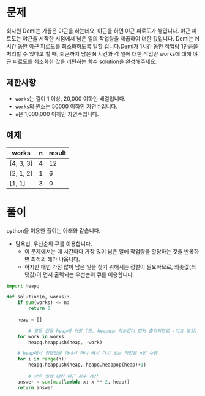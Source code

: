 # 문제

회사원 Demi는 가끔은 야근을 하는데요, 야근을 하면 야근 피로도가 쌓입니다. 야근 피로도는 야근을 시작한 시점에서 남은 일의 작업량을 제곱하여 더한 값입니다. Demi는 N시간 동안 야근 피로도를 최소화하도록 일할 겁니다.Demi가 1시간 동안 작업량 1만큼을 처리할 수 있다고 할 때, 퇴근까지 남은 N 시간과 각 일에 대한 작업량 works에 대해 야근 피로도를 최소화한 값을 리턴하는 함수 solution을 완성해주세요.

## 제한사항

- `works`는 길이 1 이상, 20,000 이하인 배열입니다.
- `works`의 원소는 50000 이하인 자연수입니다.
- `n`은 1,000,000 이하인 자연수입니다.

## 예제

| works | n | result |
| - | - | - |
| [4, 3, 3] | 4 | 12 |
| [2, 1, 2] | 1 | 6 |
| [1, 1] | 3 | 0 |

# 풀이

python을 이용한 풀이는 아래와 같습니다.

- 탐욕법, 우선순위 큐를 이용합니다.
    - 이 문제에서는 매 시간마다 가장 많이 남은 일에 작업량을 할당하는 것을 반복하면 최적의 해가 나옵니다.
    - 하지만 매번 가장 많이 남은 일을 찾기 위해서는 정렬이 필요하므로, 최솟값(최댓값)이 먼저 출력되는 우선순위 큐를 이용합니다.

```python
import heapq

def solution(n, works):
    if sum(works) <= n:
        return 0
    
    heap = []

		# 모든 값을 heap에 저장 (단, heapq는 최솟값이 먼저 출력되므로 -기호 붙임)
    for work in works:
        heapq.heappush(heap, -work)

    # heap에서 최댓값을 꺼내서 하나 빼서 다시 넣는 작업을 n번 수행
    for i in range(n):
        heapq.heappush(heap, heapq.heappop(heap)+1)
    
		# 남은 일에 대한 야근 지수 계산
    answer = sum(map(lambda x: x ** 2, heap))
    return answer
```